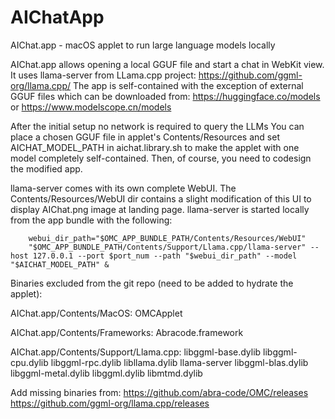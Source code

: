 # AIChatApp
AIChat.app - macOS applet to run large language models locally

AIChat.app allows opening a local GGUF file and start a chat in WebKit view.
It uses llama-server from LLama.cpp project:
https://github.com/ggml-org/llama.cpp/
The app is self-contained with the exception of external GGUF files which can be downloaded from:
  https://huggingface.co/models
or
  https://www.modelscope.cn/models

After the initial setup no network is required to query the LLMs
You can place a chosen GGUF file in applet's Contents/Resources and set AICHAT_MODEL_PATH in aichat.library.sh to make the applet with one model completely self-contained. Then, of course, you need to codesign the modified app.

llama-server comes with its own complete WebUI. The Contents/Resources/WebUI dir contains a slight modification of this UI to display AIChat.png image at landing page.
llama-server is started locally from the app bundle with the following:
```
	webui_dir_path="$OMC_APP_BUNDLE_PATH/Contents/Resources/WebUI"
	"$OMC_APP_BUNDLE_PATH/Contents/Support/Llama.cpp/llama-server" --host 127.0.0.1 --port $port_num --path "$webui_dir_path" --model "$AICHAT_MODEL_PATH" &
```

Binaries excluded from the git repo (need to be added to hydrate the applet):

AIChat.app/Contents/MacOS:
  OMCApplet

AIChat.app/Contents/Frameworks:
  Abracode.framework

AIChat.app/Contents/Support/Llama.cpp:
  libggml-base.dylib	libggml-cpu.dylib	libggml-rpc.dylib	libllama.dylib		llama-server
  libggml-blas.dylib	libggml-metal.dylib	libggml.dylib		libmtmd.dylib

Add missing binaries from:
  https://github.com/abra-code/OMC/releases
  https://github.com/ggml-org/llama.cpp/releases
